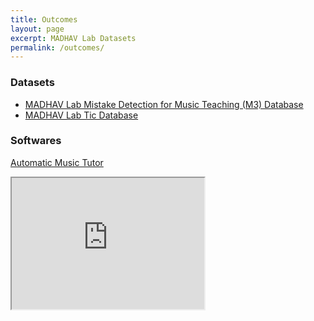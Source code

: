 ```yaml
---
title: Outcomes
layout: page
excerpt: MADHAV Lab Datasets
permalink: /outcomes/
---
```


### Datasets
- [MADHAV Lab Mistake Detection for Music Teaching (M3) Database](m3/)
- [MADHAV Lab Tic Database](mtic/)

### Softwares
[Automatic Music Tutor](https://vipular.github.io/narottam.github.io/)

<!--You tube video--->
<iframe style="height: 15em; width: 22em" src="https://www.youtube.com/embed/RhdsAG-0lg8" title="YouTube video player" frameborder="1" allow="accelerometer; autoplay; clipboard-write; encrypted-media; gyroscope; picture-in-picture" allowfullscreen></iframe>
<!-- <iframe width="300" height="200" src="https://www.youtube.com/embed/RhdsAG-0lg8" title="YouTube video player" frameborder="1" allow="accelerometer; autoplay; clipboard-write; encrypted-media; gyroscope; picture-in-picture" allowfullscreen></iframe> -->
